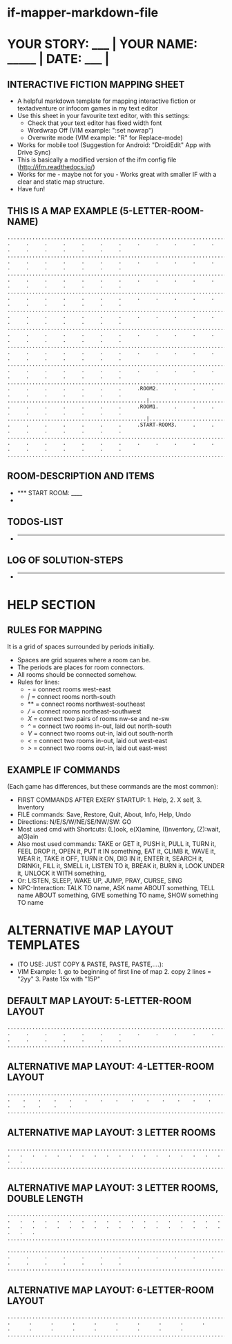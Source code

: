 # if-mapper-markdown-file

# YOUR STORY: ___ | YOUR NAME: _____ | DATE: ___ | 

## INTERACTIVE FICTION MAPPING SHEET
* A helpful markdown template for mapping interactive fiction or textadventure or infocom games in my text editor
* Use this sheet in your favourite text editor, with this settings:
  * Check that your text editor has fixed width font
  * Wordwrap Off (VIM example: ":set nowrap")
  * Overwrite mode (VIM example: "R" for Replace-mode)
* Works for mobile too! (Suggestion for Android: "DroidEdit" App with Drive Sync)
* This is basically a modified version of the ifm config file (http://ifm.readthedocs.io/)
* Works for me - maybe not for you - Works great with smaller IF with a clear and static map structure.
* Have fun!

## THIS IS A MAP EXAMPLE (5-LETTER-ROOM-NAME)

    .............................................................................................................
    .     .     .     .     .     .     .     .     .     .     .     .     .     .     .     .     .     .     .
    .............................................................................................................
    .     .     .     .     .     .     .     .     .     .     .     .     .     .     .     .     .     .     .
    .............................................................................................................
    .     .     .     .     .     .     .     .     .     .     .     .     .     .     .     .     .     .     .
    .............................................................................................................
    .     .     .     .     .     .     .     .     .     .     .     .     .     .     .     .     .     .     .
    .............................................................................................................
    .     .     .     .     .     .     .     .     .     .     .     .     .     .     .     .     .     .     .
    .............................................................................................................
    .     .     .     .     .     .     .     .     .     .     .     .     .     .     .     .     .     .     .
    .............................................................................................................
    .     .     .     .     .     .     .     .     .     .     .     .     .     .     .     .     .     .     .
    .............................................................................................................
    .     .     .     .     .     .     .     .     .     .     .     .     .     .     .     .     .     .     .
    .............................................................................................................
    .     .     .     .     .     .     .     .ROOM2.     .     .     .     .     .     .     .     .     .     .
    .............................................|...............................................................
    .     .     .     .     .     .     .     .ROOM1.     .     .     .     .     .     .     .     .     .     .
    .............................................|...............................................................
    .     .     .     .     .     .     .     .START-ROOM3.     .     .     .     .     .     .     .     .     .
    .............................................................................................................
    .     .     .     .     .     .     .     .     .     .     .     .     .     .     .     .     .     .     .
    .............................................................................................................

## ROOM-DESCRIPTION AND ITEMS

 * *** START ROOM: ____
 * 

## TODOS-LIST

 * ___

## LOG OF SOLUTION-STEPS

 * ____

# HELP SECTION

## RULES FOR MAPPING
It is a grid of spaces surrounded by periods initially. 

 * Spaces are grid squares where a room can be. 
 * The periods are places for room connectors. 
 * All rooms should be connected somehow.
 * Rules for lines:
   * *-* = connect rooms west-east
   * *|* = connect rooms north-south
   * *\* = connect rooms northwest-southeast
   * */* = connect rooms northeast-southwest
   * *X* = connect two pairs of rooms nw-se and ne-sw
   * *^* = connect two rooms in-out, laid out north-south
   * *V* = connect two rooms out-in, laid out south-north
   * *<* = connect two rooms in-out, laid out west-east
   * *>* = connect two rooms out-in, laid out east-west

## EXAMPLE IF COMMANDS 
(Each game has differences, but these commands are the most common):

  * FIRST COMMANDS AFTER EXERY STARTUP: 1. Help, 2. X self, 3. Inventory
  * FILE commands: Save, Restore, Quit, About, Info, Help, Undo
  * Directions: N/E/S/W/NE/SE/NW/SW: GO
  * Most used cmd with Shortcuts: (L)ook, e(X)amine, (I)nventory, (Z):wait, a(G)ain
  * Also most used commands: TAKE or GET it, PUSH it, PULL it, TURN it, FEEL DROP it, 
    OPEN it, PUT it IN something, EAT it, CLIMB it, WAVE it, WEAR it, TAKE it OFF, 
    TURN it ON, DIG IN it, ENTER it, SEARCH it, DRINKit, FILL it, SMELL it, LISTEN TO it, 
    BREAK it, BURN it, LOOK UNDER it, UNLOCK it WITH something, 
  * Or: LISTEN, SLEEP, WAKE UP, JUMP, PRAY, CURSE, SING
  * NPC-Interaction: TALK TO name, ASK name ABOUT something, TELL name ABOUT something, GIVE something TO name, SHOW something TO name

# ALTERNATIVE MAP LAYOUT TEMPLATES 

 * (TO USE: JUST COPY & PASTE, PASTE, PASTE,....):
 * VIM Example: 1. go to beginning of first line of map 2. copy 2 lines = "2yy" 3. Paste 15x with "15P"
 
## DEFAULT MAP LAYOUT: 5-LETTER-ROOM LAYOUT
    .............................................................................................................
    .     .     .     .     .     .     .     .     .     .     .     .     .     .     .     .     .     .     .
    .............................................................................................................

## ALTERNATIVE MAP LAYOUT: 4-LETTER-ROOM LAYOUT
    ...........................................................................................
    .    .    .    .    .    .    .    .    .    .    .    .    .    .    .    .    .    .    .
    ...........................................................................................

## ALTERNATIVE MAP LAYOUT: 3 LETTER ROOMS
    .............................................................................
    .   .   .   .   .   .   .   .   .   .   .   .   .   .   .   .   .   .   .   .
    .............................................................................

## ALTERNATIVE MAP LAYOUT: 3 LETTER ROOMS, DOUBLE LENGTH
    .........................................................................................................................................................
    .   .   .   .   .   .   .   .   .   .   .   .   .   .   .   .   .   .   .   .   .   .   .   .   .   .   .   .   .   .   .   .   .   .   .   .   .   .   .
    .........................................................................................................................................................

    .............................................................................................................
    .     .     .     .     .     .     .     .     .     .     .     .     .     .     .     .     .     .     .
    .............................................................................................................
    
## ALTERNATIVE MAP LAYOUT: 6-LETTER-ROOM LAYOUT
    ...............................................................................................................................
    .      .      .      .      .      .      .      .      .      .      .      .      .      .      .      .      .      .      .
    ...............................................................................................................................


